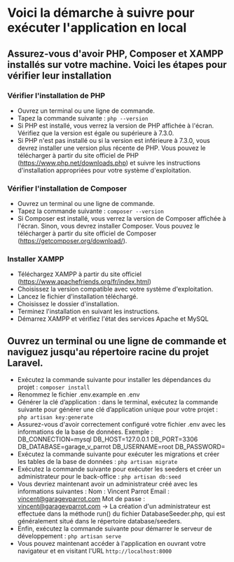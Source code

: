 # Voici la démarche à suivre pour exécuter l'application en local  #

##  Assurez-vous d'avoir PHP, Composer et XAMPP installés sur votre machine. Voici les étapes pour vérifier leur installation  ##


  ###  Vérifier l'installation de PHP  ###
   - Ouvrez un terminal ou une ligne de commande.
   - Tapez la commande suivante : `php --version`
   - Si PHP est installé, vous verrez la version de PHP affichée à l'écran. Vérifiez que la version est égale ou supérieure à 7.3.0.
   - Si PHP n'est pas installé ou si la version est inférieure à 7.3.0, vous devrez installer une version plus récente de PHP. Vous pouvez le télécharger à partir du site officiel de PHP (https://www.php.net/downloads.php) et suivre les instructions d'installation appropriées pour votre système d'exploitation.

 ###  Vérifier l'installation de Composer  ###
   - Ouvrez un terminal ou une ligne de commande.
   - Tapez la commande suivante : `composer --version`
   - Si Composer est installé, vous verrez la version de Composer affichée à l'écran. Sinon, vous devrez installer Composer. Vous pouvez le télécharger à partir du site officiel de Composer (https://getcomposer.org/download/).
    
  ###  Installer XAMPP  ###
  - Téléchargez XAMPP à partir du site officiel (https://www.apachefriends.org/fr/index.html)
  - Choisissez la version compatible avec votre système d'exploitation.
  - Lancez le fichier d'installation téléchargé.
  - Choisissez le dossier d'installation.
  - Terminez l'installation en suivant les instructions.
  - Démarrez XAMPP et vérifiez l'état des services Apache et MySQL

  ## Ouvrez un terminal ou une ligne de commande et naviguez jusqu'au répertoire racine du projet Laravel. ##

- Exécutez la commande suivante pour installer les dépendances du projet : `composer install` 
- Renommez le fichier .env.example en .env
- Générer la clé d’application : dans le terminal, exécutez la commande suivante pour générer une clé d’application unique pour votre projet :  `php artisan key:generate
`
- Assurez-vous d'avoir correctement configuré votre fichier .env avec les informations de la base de données.
   Exemple :
    DB_CONNECTION=mysql 
    DB_HOST=127.0.0.1 
    DB_PORT=3306 
    DB_DATABASE=garage_v_parrot 
    DB_USERNAME=root 
    DB_PASSWORD=
- Exécutez la commande suivante pour exécuter les migrations et créer les tables de la base de données : `php artisan migrate`
- Exécutez la commande suivante pour exécuter les seeders et créer un administrateur pour le back-office : `php artisan db:seed`
- Vous devriez maintenant avoir un administrateur créé avec les informations suivantes :
     Nom : Vincent Parrot
     Email : vincent@garagevparrot.com
     Mot de passe : vincent@garagevparrot.com
     -> La création d'un administrateur est effectuée dans la méthode run() du fichier DatabaseSeeder.php, qui est généralement situé dans le répertoire database/seeders.
- Enfin, exécutez la commande suivante pour démarrer le serveur de développement : `php artisan serve`
- Vous pouvez maintenant accéder à l'application en ouvrant votre navigateur et en visitant l'URL `http://localhost:8000` 
   

